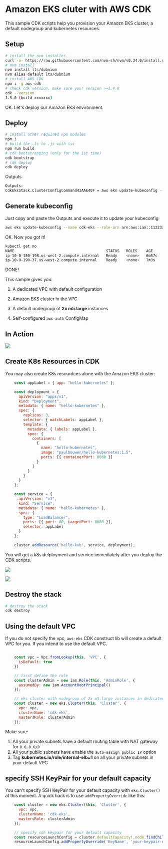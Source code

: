 # Amazon EKS cluter with AWS CDK

This sample CDK scripts help you provision your Amaozn EKS cluster, a default nodegroup and kubernetes resources.



## Setup

```bash
# install the nvm installer
curl -o- https://raw.githubusercontent.com/nvm-sh/nvm/v0.34.0/install.sh | bash
# nvm install 
nvm install lts/dubnium
nvm alias default lts/dubnium
# install AWS CDK
npm i -g aws-cdk
# check cdk version, make sure your version >=1.4.0
cdk --version
1.5.0 (build xxxxxxx)
```



OK. Let's deploy our Amazon EKS environment.



## Deploy

```bash
# install other required npm modules
npm i
# build the .ts to .js with tsc
npm run build
# cdk bootstrapping (only for the 1st time)
cdk bootstrap
# cdk deploy
cdk deploy
```

Outputs

```bash
Outputs:
CdkEksStack.ClusterConfigCommand43AAE40F = aws eks update-kubeconfig --name cdk-eks --role-arn arn:aws:iam::112233445566:role/CdkEksStack-AdminRole38563C57-14ON0YFUELKGC
```



## Generate kubeconfig

Just copy and paste the Outputs and execute it to update your kubeconfig

```bash
aws eks update-kubeconfig --name cdk-eks --role-arn arn:aws:iam::112233445566:role/CdkEksStack-AdminRole38563C57-14ON0YFUELKGC
```

OK. Now you got it!

```bash
kubectl get no                                                                    
NAME                                         STATUS   ROLES    AGE     VERSION
ip-10-0-150-198.us-west-2.compute.internal   Ready    <none>   6m57s   v1.13.7-eks-c57ff8
ip-10-0-190-37.us-west-2.compute.internal    Ready    <none>   7m3s    v1.13.7-eks-c57ff8
```



DONE!

This sample gives you:

1) A dedicated VPC with default configuration

2) Amazon EKS cluster in the VPC

3) A default nodegroup of **2x m5.large** instances

4) Self-configured `aws-auth` ConfigMap



## In Action

![](https://pbs.twimg.com/media/ECgSJkpU8AAptiL?format=jpg&name=large)





## Create K8s Resources in CDK

You may also create K8s resourdces alone with the Amazon EKS cluster:

```js
    const appLabel = { app: "hello-kubernetes" };

    const deployment = {
      apiVersion: "apps/v1",
      kind: "Deployment",
      metadata: { name: "hello-kubernetes" },
      spec: {
        replicas: 3,
        selector: { matchLabels: appLabel },
        template: {
          metadata: { labels: appLabel },
          spec: {
            containers: [
              {
                name: "hello-kubernetes",
                image: "paulbouwer/hello-kubernetes:1.5",
                ports: [{ containerPort: 8080 }]
              }
            ]
          }
        }
      }
    };

    const service = {
      apiVersion: "v1",
      kind: "Service",
      metadata: { name: "hello-kubernetes" },
      spec: {
        type: "LoadBalancer",
        ports: [{ port: 80, targetPort: 8080 }],
        selector: appLabel
      }
    };

    cluster.addResource('hello-kub', service, deployment);
```

You will get a k8s delployment and service immediately after you deploy the CDK scripts.



![](https://pbs.twimg.com/media/EB8IMZ-U8AA85Cl?format=jpg&name=4096x4096)

![](https://pbs.twimg.com/media/EB8IMZ-UwAAuW1u?format=jpg&name=4096x4096)





## Destroy the stack

```bash
# destroy the stack
cdk destroy
```


## Using the default VPC

If you do not specify the vpc, `aws-eks` CDK construct lib will create a default VPC for you. If you intend to use the default VPC.

```js

    const vpc = Vpc.fromLookup(this, 'VPC', {
      isDefault: true
    })

    // first define the role
    const clusterAdmin = new iam.Role(this, 'AdminRole', {
      assumedBy: new iam.AccountRootPrincipal()
    });

    // eks cluster with nodegroup of 2x m5.large instances in dedicated vpc with default configuratrion
    const cluster = new eks.Cluster(this, 'Cluster', {
      vpc: vpc,
      clusterName: 'cdk-eks',
      mastersRole: clusterAdmin
    });    

```
Make sure:
1. All your private subnets have a default routing table with NAT gateway for `0.0.0.0/0`
2. All your public subnets have enable the `auto-assign public IP` option
3. Tag **kubernetes.io/role/internal-elb=1** on all your private subnets in your default VPC


## specify SSH KeyPair for your default capacity

You can't specify SSH KeyPair for your default capacity with `eks.Cluster()` at this moment. A quick hack is to use `addPropertyOverride` like this:

```js
    const cluster = new eks.Cluster(this, 'Cluster', {
      vpc: vpc,
      clusterName: 'cdk-eks',
      mastersRole: clusterAdmin
    });  

    // specify ssh keypair for your default capacity
    const resourceLaunchConfig = cluster.defaultCapacity!.node.findChild('LaunchConfig') as CfnLaunchConfiguration
    resourceLaunchConfig.addPropertyOverride('KeyName', 'your-keypair-name')
```
